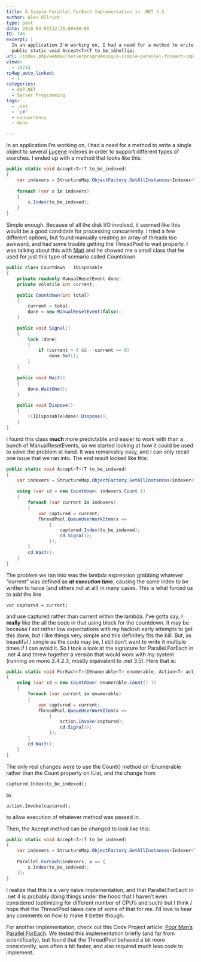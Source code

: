 ```yaml
---
title: A Simple Parallel.ForEach Implementation in .NET 3.5
author: Alex Ullrich
type: post
date: 2010-04-01T12:25:00+00:00
ID: 746
excerpt: |
  In an application I'm working on, I had a need for a method to write a single object to several Lucene indexes in order to support different types of searches.  I ended up with a method that looks like this:
  public static void Accept<T>(T to_be_i&hellip;
url: /index.php/webdev/serverprogramming/a-simple-parallel-foreach-implementation-5/
views:
  - 19215
rp4wp_auto_linked:
  - 1
categories:
  - ASP.NET
  - Server Programming
tags:
  - .net
  - 'c#'
  - concurrency
  - mono

---
```

In an application I&#8217;m working on, I had a need for a method to write a single object to several [Lucene][1] indexes in order to support different types of searches. I ended up with a method that looks like this:

```csharp
public static void Accept<T>(T to_be_indexed) 
{
	var indexers = StructureMap.ObjectFactory.GetAllInstances<Indexer<T>>();
	
	foreach (var x in indexers)
	{
		x.Index(to_be_indexed);
	}
}
```

Simple enough. Because of all the disk I/O involved, it seemed like this would be a good candidate for processing concurrently. I tried a few different options, but found manually creating an array of threads too awkward, and had some trouble getting the ThreadPool to wait properly. I was talking about this with [Matt][2] and he showed me a small class that he used for just this type of scenario called Countdown.

```csharp
public class Countdown : IDisposable
{
    private readonly ManualResetEvent done;
    private volatile int current;

    public Countdown(int total)
    {
        current = total;
        done = new ManualResetEvent(false);
    }

    public void Signal()
    {
        lock (done)
        {
            if (current > 0 && --current == 0)
                done.Set();
        }
    }

    public void Wait()
    {
        done.WaitOne();
    }

    public void Dispose()
    {
        ((IDisposable)done).Dispose();
    }
} 
```

I found this class **much** more predictable and easier to work with than a bunch of ManualResetEvents, so we started looking at how it could be used to solve the problem at hand. It was remarkably easy, and I can only recall one issue that we ran into. The end result looked like this:

```csharp
public static void Accept<T>(T to_be_indexed) 
{
	var indexers = StructureMap.ObjectFactory.GetAllInstances<Indexer<T>>();
	
	using (var cd = new Countdown( indexers.Count ))
    {
        foreach (var current in indexers)
        {
            var captured = current;
            ThreadPool.QueueUserWorkItem(x =>
                {
                    captured.Index(to_be_indexed);
                    cd.Signal();
                });
        }
        cd.Wait();
    }
}
```

The problem we ran into was the lambda expression grabbing whatever &#8220;current&#8221; was defined as **_at execution time_**, causing the same index to be written to twice (and others not at all) in many cases. This is what forced us to add the line
  
<code class="codespan">var captured = current;</code>
  
and use captured rather than current within the lambda. I&#8217;ve gotta say, I **really** like the all the code in that using block for the countdown. It may be because I set rather low expectations with my hackish early attempts to get this done, but I like things very simple and this definitely fits the bill. But, as beautiful / simple as the code may be, I still don&#8217;t want to write it multiple times if I can avoid it. So I took a look at the signature for Parallel.ForEach in .net 4 and threw together a version that would work with my system (running on mono 2.4.2.3, mostly equivalent to .net 3.5). Here that is:

```csharp
public static void ForEach<T>(IEnumerable<T> enumerable, Action<T> action)
{
    using (var cd = new Countdown( enumerable.Count() ))
    {
        foreach (var current in enumerable)
        {
            var captured = current;
            ThreadPool.QueueUserWorkItem(x =>
                {
                    action.Invoke(captured);
                    cd.Signal();
                });
        }
        cd.Wait();
    }
}
```

The only real changes were to use the Count() method on IEnumerable rather than the Count property on IList, and the change from
  
<code class="codespan">captured.Index(to_be_indexed);</code>
  
to
  
<code class="codespan">action.Invoke(captured);</code>
  
to allow execution of whatever method was passed in.

Then, the Accept method can be changed to look like this:

```csharp
public static void Accept<T>(T to_be_indexed) 
{
	var indexers = StructureMap.ObjectFactory.GetAllInstances<Indexer<T>>();
	
	Parallel.ForEach(indexers, x => {
		x.Index(to_be_indexed);	
	});
}
```

I realize that this is a very naive implementation, and that Parallel.ForEach in .net 4 is probably doing things under the hood that I haven&#8217;t even considered (optimizing for different number of CPU&#8217;s and such) but I think / hope that the ThreadPool takes care of some of that for me. I&#8217;d love to hear any comments on how to make it better though. 

For another implementation, check out this Code Project article: [Poor Man&#8217;s Parallel ForEach][3]. We tested this implementation briefly (and far from scientifically), but found that the ThreadPool behaved a bit more consistently, was often a bit faster, and also required much less code to implement.

 [1]: http://incubator.apache.org/projects/lucene.net.html
 [2]: /index.php/All/?disp=authdir&author=225
 [3]: http://www.codeproject.com/KB/dotnet/PoorMansParallelForEach.aspx